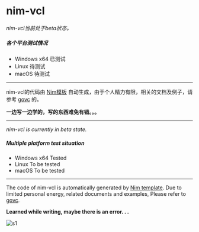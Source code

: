 # nim-vcl

*nim-vcl当前处于beta状态。*   

##### 各个平台测试情况

* Windows x64  已测试
* Linux                待测试
* macOS             待测试

----

nim-vcl的代码由 [Nim模板](https://github.com/ying32/liblcl/tree/master/Tools/genBind/nim/tpl) 自动生成，由于个人精力有限，相关的文档及例子，请参考 [govc](https://github.com/ying32/govcl) 的。

**一边写一边学的，写的东西难免有错。。。**    

----

*nim-vcl is currently in beta state.*   

##### Multiple platform test situation

* Windows x64  Tested
* Linux                To be tested
* macOS             To be tested

----

The code of nim-vcl is automatically generated by [Nim template](https://github.com/ying32/liblcl/tree/master/Tools/genBind/nim/tpl). Due to limited personal energy, related documents and examples, Please refer to [govc](https://github.com/ying32/govcl).

**Learned while writing, maybe there is an error. . .**    

![s1](s1.jpg)